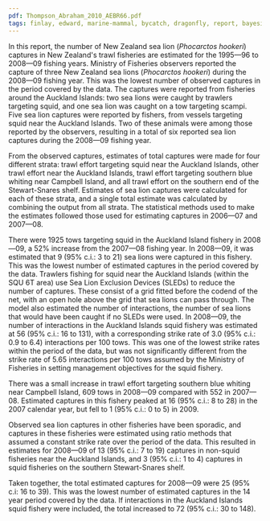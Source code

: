 ```yaml
---
pdf: Thompson_Abraham_2010_AEBR66.pdf
tags: finlay, edward, marine-mammal, bycatch, dragonfly, report, bayesian
---
```

In this report, the number of New Zealand sea lion (*Phocarctos hookeri*) captures in New Zealand's trawl fisheries are estimated for the 1995—96 to 2008—09 fishing years. Ministry of Fisheries observers reported the capture of three New Zealand sea lions (*Phocarctos hookeri*) during the 2008—09 fishing year. This was the lowest number of observed captures in the period covered by the data. The captures were reported from fisheries around the Auckland Islands: two sea lions were caught by trawlers targeting squid, and one sea lion was caught on a tow targeting scampi. Five sea lion captures were reported by fishers, from vessels targeting squid near the Auckland Islands. Two of these animals were among those reported by the observers, resulting in a total of six reported sea lion captures during the 2008—09 fishing year.

From the observed captures, estimates of total captures were made for four different strata: trawl effort targeting squid near the Auckland Islands, other trawl effort near the Auckland Islands, trawl effort targeting southern blue whiting near Campbell Island, and all trawl effort on the southern end of the Stewart-Snares shelf. Estimates of sea lion captures were calculated for each of these strata, and a single total estimate was calculated by combining the output from all strata. The statistical methods used to make the estimates followed those used for estimating captures in 2006—07 and 2007—08.

There were 1925 tows targeting squid in the Auckland Island fishery in 2008—09, a 52% increase from the 2007—08 fishing year. In 2008—09, it was estimated that 9 (95% c.i.: 3 to 21) sea lions were captured in this fishery. This was the lowest number of estimated captures in the period covered by the data. Trawlers fishing for squid near the Auckland Islands (within the SQU 6T area) use Sea Lion Exclusion Devices (SLEDs) to reduce the number of captures. These consist of a grid fitted before the codend of the net, with an open hole above the grid that sea lions can pass through. The model also estimated the number of interactions, the number of sea lions that would have been caught if no SLEDs were used. In 2008—09, the number of interactions in the Auckland Islands squid fishery was estimated at 56 (95% c.i.: 16 to 131), with a corresponding strike rate of 3.0 (95% c.i.: 0.9 to 6.4) interactions per 100 tows. This was one of the lowest strike rates within the period of the data, but was not significantly different from the strike rate of 5.65 interactions per 100 tows assumed by the Ministry of Fisheries in setting management objectives for the squid fishery.

There was a small increase in trawl effort targeting southern blue whiting near Campbell Island, 609 tows in 2008—09 compared with 552 in 2007—08. Estimated captures in this fishery peaked at 16 (95% c.i.: 8 to 28) in the 2007 calendar year, but fell to 1 (95% c.i.: 0 to 5) in 2009.

Observed sea lion captures in other fisheries have been sporadic, and captures in these fisheries were estimated using ratio methods that assumed a constant strike rate over the period of the data. This resulted in estimates for 2008—09 of 13 (95% c.i.: 7 to 19) captures in non-squid fisheries near the Auckland Islands, and 3 (95% c.i.: 1 to 4) captures in squid fisheries on the southern Stewart-Snares shelf.

Taken together, the total estimated captures for 2008—09 were 25 (95% c.i: 16 to 39). This was the lowest number of estimated captures in the 14 year period covered by the data. If interactions in the Auckland Islands squid fishery were included, the total increased to 72 (95% c.i.: 30 to 148).
